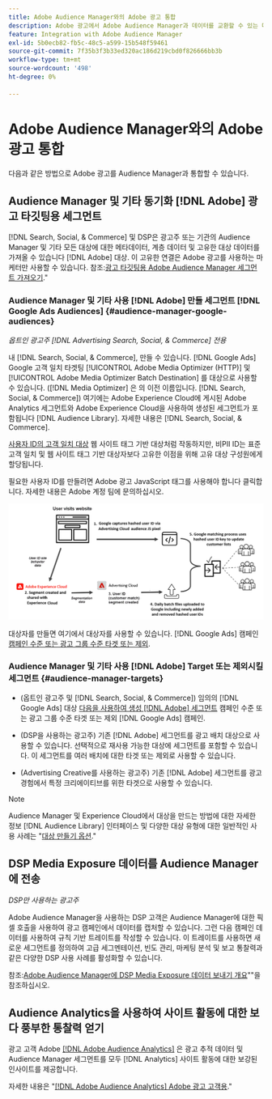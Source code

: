 ```yaml
---
title: Adobe Audience Manager와의 Adobe 광고 통합
description: Adobe 광고에서 Adobe Audience Manager과 데이터를 교환할 수 있는 다양한 방법에 대해 알아봅니다.
feature: Integration with Adobe Audience Manager
exl-id: 5b0ecb82-fb5c-48c5-a599-15b548f59461
source-git-commit: 7f35b3f3b33ed320ac186d219cbd0f826666bb3b
workflow-type: tm+mt
source-wordcount: '498'
ht-degree: 0%

---
```


# Adobe Audience Manager와의 Adobe 광고 통합

다음과 같은 방법으로 Adobe 광고를 Audience Manager과 통합할 수 있습니다.

## Audience Manager 및 기타 동기화 [!DNL Adobe] 광고 타깃팅용 세그먼트

[!DNL Search, Social, & Commerce] 및 DSP은 광고주 또는 기관의 Audience Manager 및 기타 모든 대상에 대한 메타데이터, 계층 데이터 및 고유한 대상 데이터를 가져올 수 있습니다 [!DNL Adobe] 대상. 이 고유한 연결은 Adobe 광고를 사용하는 마케터만 사용할 수 있습니다. 참조:[광고 타깃팅용 Adobe Audience Manager 세그먼트 가져오기](/help/integrations/audience-manager/import-audiences.md).&quot;

### Audience Manager 및 기타 사용 [!DNL Adobe] 만들 세그먼트 [!DNL Google Ads Audiences] {#audience-manager-google-audiences}

*옵트인 광고주 [!DNL Advertising Search, Social, & Commerce] 전용*

내 [!DNL Search, Social, & Commerce], 만들 수 있습니다. [!DNL Google Ads] Google 고객 일치 타겟팅 [!UICONTROL Adobe Media Optimizer (HTTP)] 및 [!UICONTROL Adobe Media Optimizer Batch Destination] 를 대상으로 사용할 수 있습니다. ([!DNL Media Optimizer] 은 의 이전 이름입니다. [!DNL Search, Social, & Commerce]) 여기에는 Adobe Experience Cloud에 게시된 Adobe Analytics 세그먼트와 Adobe Experience Cloud을 사용하여 생성된 세그먼트가 포함됩니다 [!DNL Audience Library]. 자세한 내용은 [!DNL Search, Social, & Commerce].

[사용자 ID의 고객 일치 대상](https://support.google.com/google-ads/answer/9199250) 웹 사이트 태그 기반 대상처럼 작동하지만, 비PII ID는 표준 고객 일치 및 웹 사이트 태그 기반 대상자보다 고유한 이점을 위해 고유 대상 구성원에게 할당됩니다.

필요한 사용자 ID를 만들려면 Adobe 광고 JavaScript 태그를 사용해야 합니다 <!-- with a user ID parameter -->클릭합니다. 자세한 내용은 Adobe 계정 팀에 문의하십시오.

![세그먼트 생성 프로세스](/help/integrations/assets/ad_search_user_id_pic.png)

대상자를 만들면 여기에서 대상자를 사용할 수 있습니다. [!DNL Google Ads] 캠페인 [캠페인 수준 또는 광고 그룹 수준 타겟 또는 제외](#audience-manager-targets).

### Audience Manager 및 기타 사용 [!DNL Adobe] Target 또는 제외시킬 세그먼트 {#audience-manager-targets}

* (옵트인 광고주 및 [!DNL Search, Social, & Commerce]) 임의의 [!DNL Google Ads] 대상 [다음을 사용하여 생성 [!DNL Adobe] 세그먼트](#audience-manager-google-audiences) 캠페인 수준 또는 광고 그룹 수준 타겟 또는 제외 [!DNL Google Ads] 캠페인.

* (DSP을 사용하는 광고주) 기존 [!DNL Adobe] 세그먼트를 광고 배치 대상으로 사용할 수 있습니다. 선택적으로 재사용 가능한 대상에 세그먼트를 포함할 수 있습니다. 이 세그먼트를 여러 배치에 대한 타겟 또는 제외로 사용할 수 있습니다.

* (Advertising Creative를 사용하는 광고주) 기존 [!DNL Adobe] 세그먼트를 광고 경험에서 특정 크리에이티브를 위한 타겟으로 사용할 수 있습니다.

>[!NOTE]
>
>Audience Manager 및 Experience Cloud에서 대상을 만드는 방법에 대한 자세한 정보 [!DNL Audience Library] 인터페이스 및 다양한 대상 유형에 대한 일반적인 사용 사례는 &quot;[대상 만들기 옵션](https://experienceleague.adobe.com/docs/experience-cloud-kcs/kbarticles/KA-16471.html).&quot;

## DSP Media Exposure 데이터를 Audience Manager에 전송

*DSP만 사용하는 광고주*

Adobe Audience Manager을 사용하는 DSP 고객은 Audience Manager에 대한 픽셀 호출을 사용하여 광고 캠페인에서 데이터를 캡처할 수 있습니다. 그런 다음 캠페인 데이터를 사용하여 규칙 기반 트레이트를 작성할 수 있습니다. 이 트레이트를 사용하면 새로운 세그먼트를 정의하여 고급 세그멘테이션, 빈도 관리, 마케팅 분석 및 보고 통찰력과 같은 다양한 DSP 사용 사례를 활성화할 수 있습니다.

참조:[Adobe Audience Manager에 DSP Media Exposure 데이터 보내기 개요](/help/integrations/audience-manager/media-data-integration/overview.md)&quot;&quot;을 참조하십시오.

## Audience Analytics을 사용하여 사이트 활동에 대한 보다 풍부한 통찰력 얻기

광고 고객 Adobe [[!DNL Adobe Audience Analytics]](https://experienceleague.adobe.com/docs/analytics/integration/audience-analytics/mc-audiences-aam.html) 은 광고 추적 데이터 및 Audience Manager 세그먼트를 모두 [!DNL Analytics] 사이트 활동에 대한 보강된 인사이트를 제공합니다.

자세한 내용은 &quot;[[!DNL Adobe Audience Analytics] Adobe 광고 고객용](/help/integrations/audience-manager/audience-analytics.md).&quot;
